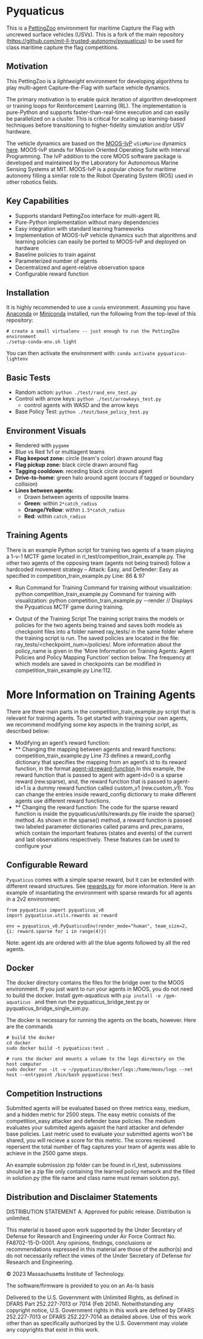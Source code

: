 # Pyquaticus
This is a [PettingZoo](https://pettingzoo.farama.org/) environment for maritime Capture the Flag with uncrewed surface vehicles (USVs). This is a fork of the main repository (https://github.com/mit-ll-trusted-autonomy/pyquaticus) to be used for class maritime capture the flag competitions.

## Motivation
This PettingZoo is a _lightweight_ environment for developing algorithms to play multi-agent Capture-the-Flag with surface vehicle dynamics.

The primary motivation is to enable quick iteration of algorithm development or training loops for Reinforcement Learning (RL). The implementation is pure-Python and supports faster-than-real-time execution and can easily be parallelized on a cluster. This is critical for scaling up learning-based techniques before transitioning to higher-fidelity simulation and/or USV hardware.

The vehicle dynamics are based on the [MOOS-IvP](https://oceanai.mit.edu/moos-ivp/pmwiki/pmwiki.php?n=Main.HomePage) `uSimMarine` dynamics [here](https://oceanai.mit.edu/ivpman/pmwiki/pmwiki.php?n=IvPTools.USimMarine). MOOS-IvP stands for Mission Oriented Operating Suite with Interval Programming. The IvP addition to the core MOOS software package is developed and maintained by the Laboratory for Autonomous Marine Sensing Systems at MIT. MOOS-IvP is a popular choice for maritime autonomy filling a similar role to the Robot Operating System (ROS) used in other robotics fields.

## Key Capabilities
* Supports standard PettingZoo interface for multi-agent RL
* Pure-Python implementation without many dependencies
* Easy integration with standard learning frameworks
* Implementation of MOOS-IvP vehicle dynamics such that algorithms and learning policies can easily be ported to MOOS-IvP and deployed on hardware
* Baseline policies to train against
* Parameterized number of agents
* Decentralized and agent-relative observation space
* Configurable reward function

## Installation
It is highly recommended to use a `conda` environment. Assuming you have [Anaconda](https://www.anaconda.com/) or [Miniconda](https://docs.conda.io/en/latest/miniconda.html) installed, run the following from the top-level of this repository:

```
# create a small virtualenv -- just enough to run the PettingZoo environment
./setup-conda-env.sh light
```

You can then activate the environment with: `conda activate pyquaticus-lightenv`

## Basic Tests

* Random action: `python ./test/rand_env_test.py`
* Control with arrow keys: `python ./test/arrowkeys_test.py`
  * control agents with WASD and the arrow keys
* Base Policy Test: `python ./test/base_policy_test.py`

## Environment Visuals

* Rendered with `pygame`
* Blue vs Red 1v1 or multiagent teams
* **Flag keepout zone:** circle (team's color) drawn around flag
* **Flag pickup zone:** black circle drawn around flag
* **Tagging cooldown**: receding black circle around agent
* **Drive-to-home**: green halo around agent (occurs if tagged or boundary collision)
* **Lines between agents:**
  * Drawn between agents of opposite teams
  * **Green**: within `2*catch_radius`
  * **Orange/Yellow**: within `1.5*catch_radius`
  * **Red**: within `catch_radius`


## Training Agents
There is an example Python script for training two agents of a team playing a 1-v-1 MCTF game located in rl_test/competition_train_example.py. The other two agents of the opposing team (agents not being trained) follow a hardcoded movement strategy – Attack: Easy, and Defender: Easy as specified in competition_train_example.py Line: 86 & 97

* Run Command for Training
Command for training without visualization: python competition_train_example.py 
Command for training with visualization: python competition_train_example.py --render // Displays the Pyquaticus MCTF game during training.

* Output of the Training Script
The training script trains the models or policies for the two agents being trained and saves both models as checkpoint files into a folder named ray_tests/ in the same folder where the training script is run. The saved policies are located in the file: ray_tests/<checkpoint_num>/policies/<policy-name>. More information about the policy_name is given in the ‘More Information on Training Agents: Agent Policies and Policy Mapping Function’ section below. The frequency at which models are saved in checkpoints can be modified in competition_train_example.py Line:112.

# More Information on Training Agents
There are three main parts in the competition_train_example.py script that is relevant for training agents. To get started with training your own agents, we recommend modifying some key aspects in the training script, as described below:
* Modifying an agent’s reward function:
* ** Changing the mapping between agents and reward functions: competition_train_example.py Line 73 defines a reward_config dictionary that specifies the mapping from an agent’s id to its reward function, in the format <agent-id:reward-function>.In this example, the reward function that is passed to agent with agent-id=0 is a sparse reward (rew.sparse), and, the reward function that is passed to agent-id=1 is a dummy reward function called custom_v1 (rew.custom_v1).  You can change the entries inside reward_config dictionary to make different agents use different reward functions.
*  ** Changing the reward function: The code for the sparse reward function is inside the pyquaticus/utils/rewards.py file inside the sparse() method. As shown in the sparse() method, a reward function is passed two labeled parameter  dictionaries called params and prev_params, which contain the important features (states and events) of the current and last observations respectively. These features can be used to configure your 
## Configurable Reward

`Pyquaticus` comes with a simple sparse reward, but it can be extended with different reward structures. See [rewards.py](https://github.com/mit-ll-trusted-autonomy/pyquaticus/blob/main/pyquaticus/utils/rewards.py) for more information. Here is an example of insantiating the environment with sparse rewards for all agents in a 2v2 environment:

```
from pyquaticus import pyquaticus_v0
import pyquaticus.utils.rewards as reward

env = pyquaticus_v0.PyQuaticusEnv(render_mode="human", team_size=2, {i: reward.sparse for i in range(4)})
```

Note: agent ids are ordered with all the blue agents followed by all the red agents.

## Docker 

The docker directory contains the files for the bridge over to the MOOS environment. If you just want to run your agents in MOOS, you do not need to build the docker. Install gym-aquaticus with `pip install -e /gym-aquaticus ` and then run the pyquaticus_bridge_test.py or pyquaticus_bridge_single_sim.py. 

The docker is necessary for running the agents on the boats, however. Here are the commands

```
# build the docker
cd docker
sudo docker build -t pyquaticus:test .
```

```
# runs the docker and mounts a volume to the logs directory on the host computer
sudo docker run -it -v ~/pyquaticus/docker/logs:/home/moos/logs --net host --entrypoint /bin/bash pyquaticus:test
```

## Competition Instructions
Submitted agents will be evaluated based on three metrics easy, medium, and a hidden metric for 2500 steps. The easy metric consists of the competition_easy attacker and defender base policies. The medium evaluates your submited agents agaisnt the hard attacker and defender base policies. Last metric used to evaluate your submitted agents won't be shared, you will recieve a score for this metric. The scores recieved repersent the total number of flag captures your team of agents was able to achieve in the 2500 game steps.

An example submission zip folder can be found in rl_test, submissions should be a zip file only containing the learned policy network and the filled in solution.py (the file name and class name must remain solution.py).

## Distribution and Disclaimer Statements

DISTRIBUTION STATEMENT A. Approved for public release. Distribution is unlimited.

This material is based upon work supported by the Under Secretary of Defense for Research and Engineering under Air Force Contract No. FA8702-15-D-0001. Any opinions, findings, conclusions or recommendations expressed in this material are those of the author(s) and do not necessarily reflect the views of the Under Secretary of Defense for Research and Engineering.

© 2023 Massachusetts Institute of Technology.

The software/firmware is provided to you on an As-Is basis

Delivered to the U.S. Government with Unlimited Rights, as defined in DFARS Part 252.227-7013 or 7014 (Feb 2014). Notwithstanding any copyright notice, U.S. Government rights in this work are defined by DFARS 252.227-7013 or DFARS 252.227-7014 as detailed above. Use of this work other than as specifically authorized by the U.S. Government may violate any copyrights that exist in this work.

